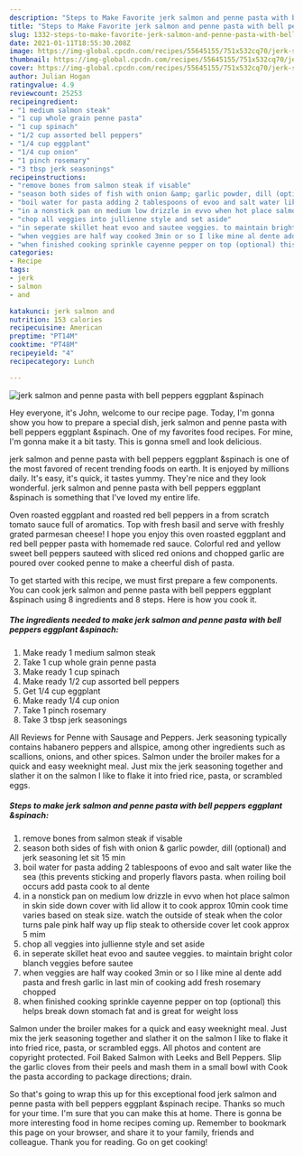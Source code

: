 ```yaml
---
description: "Steps to Make Favorite jerk salmon and penne pasta with bell peppers eggplant &amp;amp;spinach"
title: "Steps to Make Favorite jerk salmon and penne pasta with bell peppers eggplant &amp;amp;spinach"
slug: 1332-steps-to-make-favorite-jerk-salmon-and-penne-pasta-with-bell-peppers-eggplant-and-amp-spinach
date: 2021-01-11T18:55:30.208Z
image: https://img-global.cpcdn.com/recipes/55645155/751x532cq70/jerk-salmon-and-penne-pasta-with-bell-peppers-eggplant-spinach-recipe-main-photo.jpg
thumbnail: https://img-global.cpcdn.com/recipes/55645155/751x532cq70/jerk-salmon-and-penne-pasta-with-bell-peppers-eggplant-spinach-recipe-main-photo.jpg
cover: https://img-global.cpcdn.com/recipes/55645155/751x532cq70/jerk-salmon-and-penne-pasta-with-bell-peppers-eggplant-spinach-recipe-main-photo.jpg
author: Julian Hogan
ratingvalue: 4.9
reviewcount: 25253
recipeingredient:
- "1 medium salmon steak"
- "1 cup whole grain penne pasta"
- "1 cup spinach"
- "1/2 cup assorted bell peppers"
- "1/4 cup eggplant"
- "1/4 cup onion"
- "1 pinch rosemary"
- "3 tbsp jerk seasonings"
recipeinstructions:
- "remove bones from salmon steak if visable"
- "season both sides of fish with onion &amp; garlic powder, dill (optional) and jerk seasoning let sit 15 min"
- "boil water for pasta adding 2 tablespoons of evoo and salt water like the sea (this prevents sticking and properly flavors pasta. when roiling boil occurs add pasta cook to al dente"
- "in a nonstick pan on medium low drizzle in evvo when hot place salmon in skin side down cover with lid allow it to cook approx 10min cook time varies based on steak size. watch the outside of steak when the color turns pale pink half way up flip steak to otherside cover let cook approx 5 mim"
- "chop all veggies into jullienne style and set aside"
- "in seperate skillet heat evoo and sautee veggies. to maintain bright color blanch veggies before sautee"
- "when veggies are half way cooked 3min or so I like mine al dente add pasta and fresh garlic in last min of cooking add fresh rosemary chopped"
- "when finished cooking sprinkle cayenne pepper on top (optional) this helps break down stomach fat and is great for weight loss"
categories:
- Recipe
tags:
- jerk
- salmon
- and

katakunci: jerk salmon and 
nutrition: 153 calories
recipecuisine: American
preptime: "PT14M"
cooktime: "PT48M"
recipeyield: "4"
recipecategory: Lunch

---
```



![jerk salmon and penne pasta with bell peppers eggplant &amp;spinach](https://img-global.cpcdn.com/recipes/55645155/751x532cq70/jerk-salmon-and-penne-pasta-with-bell-peppers-eggplant-spinach-recipe-main-photo.jpg)

Hey everyone, it's John, welcome to our recipe page. Today, I'm gonna show you how to prepare a special dish, jerk salmon and penne pasta with bell peppers eggplant &amp;spinach. One of my favorites food recipes. For mine, I'm gonna make it a bit tasty. This is gonna smell and look delicious.

jerk salmon and penne pasta with bell peppers eggplant &amp;spinach is one of the most favored of recent trending foods on earth. It is enjoyed by millions daily. It's easy, it's quick, it tastes yummy. They're nice and they look wonderful. jerk salmon and penne pasta with bell peppers eggplant &amp;spinach is something that I've loved my entire life.

Oven roasted eggplant and roasted red bell peppers in a from scratch tomato sauce full of aromatics. Top with fresh basil and serve with freshly grated parmesan cheese! I hope you enjoy this oven roasted eggplant and red bell pepper pasta with homemade red sauce. Colorful red and yellow sweet bell peppers sauteed with sliced red onions and chopped garlic are poured over cooked penne to make a cheerful dish of pasta.


To get started with this recipe, we must first prepare a few components. You can cook jerk salmon and penne pasta with bell peppers eggplant &amp;spinach using 8 ingredients and 8 steps. Here is how you cook it.

<!--inarticleads1-->

##### The ingredients needed to make jerk salmon and penne pasta with bell peppers eggplant &amp;spinach:

1. Make ready 1 medium salmon steak
1. Take 1 cup whole grain penne pasta
1. Make ready 1 cup spinach
1. Make ready 1/2 cup assorted bell peppers
1. Get 1/4 cup eggplant
1. Make ready 1/4 cup onion
1. Take 1 pinch rosemary
1. Take 3 tbsp jerk seasonings


All Reviews for Penne with Sausage and Peppers. Jerk seasoning typically contains habanero peppers and allspice, among other ingredients such as scallions, onions, and other spices. Salmon under the broiler makes for a quick and easy weeknight meal. Just mix the jerk seasoning together and slather it on the salmon I like to flake it into fried rice, pasta, or scrambled eggs. 

<!--inarticleads2-->

##### Steps to make jerk salmon and penne pasta with bell peppers eggplant &amp;spinach:

1. remove bones from salmon steak if visable
1. season both sides of fish with onion &amp; garlic powder, dill (optional) and jerk seasoning let sit 15 min
1. boil water for pasta adding 2 tablespoons of evoo and salt water like the sea (this prevents sticking and properly flavors pasta. when roiling boil occurs add pasta cook to al dente
1. in a nonstick pan on medium low drizzle in evvo when hot place salmon in skin side down cover with lid allow it to cook approx 10min cook time varies based on steak size. watch the outside of steak when the color turns pale pink half way up flip steak to otherside cover let cook approx 5 mim
1. chop all veggies into jullienne style and set aside
1. in seperate skillet heat evoo and sautee veggies. to maintain bright color blanch veggies before sautee
1. when veggies are half way cooked 3min or so I like mine al dente add pasta and fresh garlic in last min of cooking add fresh rosemary chopped
1. when finished cooking sprinkle cayenne pepper on top (optional) this helps break down stomach fat and is great for weight loss


Salmon under the broiler makes for a quick and easy weeknight meal. Just mix the jerk seasoning together and slather it on the salmon I like to flake it into fried rice, pasta, or scrambled eggs. All photos and content are copyright protected. Foil Baked Salmon with Leeks and Bell Peppers. Slip the garlic cloves from their peels and mash them in a small bowl with Cook the pasta according to package directions; drain. 

So that's going to wrap this up for this exceptional food jerk salmon and penne pasta with bell peppers eggplant &amp;spinach recipe. Thanks so much for your time. I'm sure that you can make this at home. There is gonna be more interesting food in home recipes coming up. Remember to bookmark this page on your browser, and share it to your family, friends and colleague. Thank you for reading. Go on get cooking!
